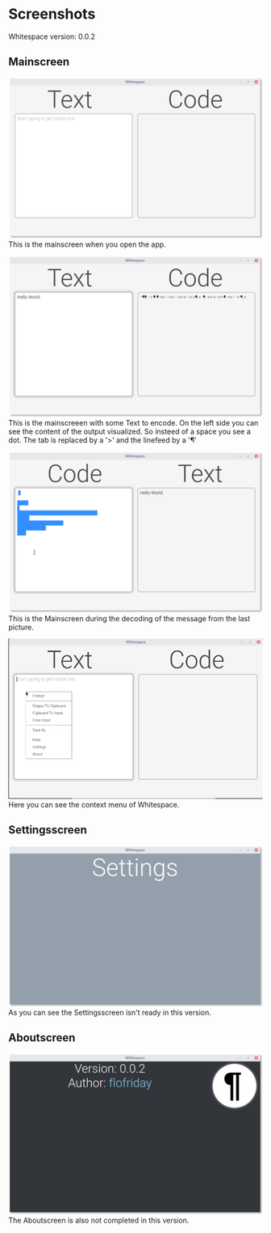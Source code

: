 # Screenshots
Whitespace version: 0.0.2
## Mainscreen
![Mainscreen](Mainscreen_empty.png)
This is the mainscreen when you open the app.

![Mainscreen](Mainscreen_filled.png)
This is the mainscreeen with some Text to encode. On the left side you can see the content of the output visualized. So insteed of a space you see a dot. The tab is replaced by a '>' and the linefeed by a '¶'

![Mainscreen](Mainscreen_decode.png)
This is the Mainscreen during the decoding of the message from the last picture.

![Mainscreen](Mainscreen_context.png)
Here you can see the context menu of Whitespace. 

## Settingsscreen
![Settingsscreen](Settingsscreen.png)
As you can see the Settingsscreen isn't ready in this version.

## Aboutscreen
![Aboutscreen](Aboutscreen.png)
The Aboutscreen is also not completed in this version.